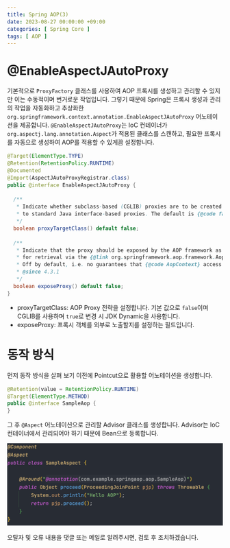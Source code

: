 ```yaml
---
title: Spring AOP(3)
date: 2023-08-27 00:00:00 +09:00
categories: [ Spring Core ]
tags: [ AOP ]
---
```


# @EnableAspectJAutoProxy

기본적으로 ``ProxyFactory`` 클래스를 사용하여 AOP 프록시를 생성하고 관리할 수 있지만 이는 수동적이며 번거로운 작업입니다. 
그렇기 때문에 Spring은 프록시 생성과 관리의 작업을 자동화하고 추상화한 ``org.springframework.context.annotation.EnableAspectJAutoProxy`` 어노테이션을 제공합니다. 
``@EnableAspectJAutoProxy``는 IoC 컨테이너가 `` org.aspectj.lang.annotation.Aspect``가 적용된 클래스를 스캔하고, 필요한 프록시를 자동으로 생성하여 AOP를 적용할 수 있게끔 설정합니다. 

```java
@Target(ElementType.TYPE)
@Retention(RetentionPolicy.RUNTIME)
@Documented
@Import(AspectJAutoProxyRegistrar.class)
public @interface EnableAspectJAutoProxy {

  /**
   * Indicate whether subclass-based (CGLIB) proxies are to be created as opposed
   * to standard Java interface-based proxies. The default is {@code false}.
   */
  boolean proxyTargetClass() default false;
  
  /**
   * Indicate that the proxy should be exposed by the AOP framework as a {@code ThreadLocal}
   * for retrieval via the {@link org.springframework.aop.framework.AopContext} class.
   * Off by default, i.e. no guarantees that {@code AopContext} access will work.
   * @since 4.3.1
   */
  boolean exposeProxy() default false;
}
```

- proxyTargetClass: AOP Proxy 전략을 설정합니다. 기본 값으로 ``false``이며 CGLIB를 사용하며 ``true``로 변경 시 JDK Dynamic을 사용합니다. 
- exposeProxy: 프록시 객체를 외부로 노출할지를 설정하는 필드입니다. 

# 동작 방식

먼저 동작 방식을 살펴 보기 이전에 Pointcut으로 활용할 어노테이션을 생성합니다. 

```java
@Retention(value = RetentionPolicy.RUNTIME)
@Target(ElementType.METHOD)
public @interface SampleAop {
}
```

그 후 ``@Aspect`` 어노테이션으로 관리할  Advisor 클래스를 생성합니다. 
Advisor는 IoC 컨테이너에서 관리되어야 하기 때문에 Bean으로 등록합니다. 

![sample-aspect](/assets/img/spring/core/aop/sample-aspect.png)  








오탈자 및 오류 내용을 댓글 또는 메일로 알려주시면, 검토 후 조치하겠습니다.
